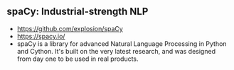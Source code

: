 ## spaCy: Industrial-strength NLP
- https://github.com/explosion/spaCy
- https://spacy.io/
- spaCy is a library for advanced Natural Language Processing in Python and Cython. It's built on the very latest research, and was designed from day one to be used in real products.